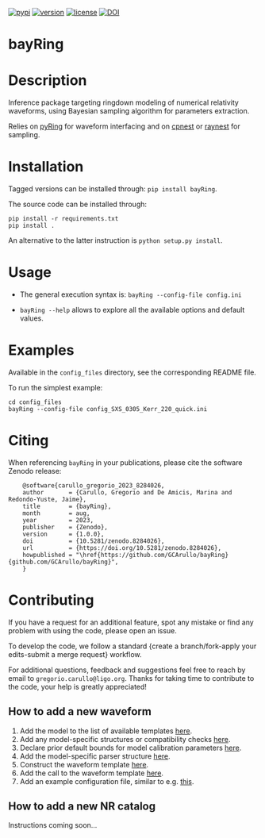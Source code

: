 [![pypi](https://badge.fury.io/py/bayRing.svg)](https://pypi.org/project/bayRing/1.0.0/) [![version](https://img.shields.io/pypi/pyversions/bayRing.svg)](https://pypi.org/project/bayRing/) [![license](https://img.shields.io/badge/License-MIT-red.svg)](https://opensource.org/licenses/MIT) [![DOI](https://zenodo.org/badge/DOI/10.5281/zenodo.8284026.svg)](https://doi.org/10.5281/zenodo.8284026)

bayRing
=======

# Description

Inference package targeting ringdown modeling of numerical relativity waveforms, using Bayesian sampling algorithm for parameters extraction.  

Relies on [pyRing](https://git.ligo.org/lscsoft/pyring) for waveform interfacing and on [cpnest](https://github.com/johnveitch/cpnest/tree/master) or [raynest](https://github.com/wdpozzo/raynest) for sampling.

# Installation

Tagged versions can be installed through: `pip install bayRing`.

The source code can be installed through: 

  ```
  pip install -r requirements.txt
  pip install .
  ```

An alternative to the latter instruction is `python setup.py install`.

# Usage

* The general execution syntax is: `bayRing --config-file config.ini`

* `bayRing --help` allows to explore all the available options and default values.

# Examples

Available in the `config_files` directory, see the corresponding README file.

To run the simplest example: 

  ```
  cd config_files
  bayRing --config-file config_SXS_0305_Kerr_220_quick.ini
  ```

# Citing

When referencing ``bayRing`` in your publications, please cite the software Zenodo release:
   
  ```
      @software{carullo_gregorio_2023_8284026,
      author       = {Carullo, Gregorio and De Amicis, Marina and Redondo-Yuste, Jaime},
      title        = {bayRing},
      month        = aug,
      year         = 2023,
      publisher    = {Zenodo},
      version      = {1.0.0},
      doi          = {10.5281/zenodo.8284026},
      url          = {https://doi.org/10.5281/zenodo.8284026},
      howpublished = "\href{https://github.com/GCArullo/bayRing}{github.com/GCArullo/bayRing}",
      }
  ```

# Contributing

If you have a request for an additional feature, spot any mistake or find any problem with using the code, please open an issue.

To develop the code, we follow a standard {create a branch/fork-apply your edits-submit a merge request} workflow.

For additional questions, feedback and suggestions feel free to reach by email to `gregorio.carullo@ligo.org`. Thanks for taking time to contribute to the code, your help is greatly appreciated!

## How to add a new waveform

1. Add the model to the list of available templates [here](https://github.com/GCArullo/bayRing/blob/8053d9232bbace0fb8ec114ce084fb4c65bcb5e5/bayRing/initialise.py#L273).
2. Add any model-specific structures or compatibility checks [here](https://github.com/GCArullo/bayRing/blob/8053d9232bbace0fb8ec114ce084fb4c65bcb5e5/bayRing/initialise.py#192).
3. Declare prior default bounds for model calibration parameters [here](https://github.com/GCArullo/bayRing/blob/8053d9232bbace0fb8ec114ce084fb4c65bcb5e5/bayRing/inference.py#L73).
4. Add the model-specific parser structure [here](https://github.com/GCArullo/bayRing/blob/8053d9232bbace0fb8ec114ce084fb4c65bcb5e5/bayRing/inference.py#L313).
5. Construct the waveform template [here](https://github.com/GCArullo/bayRing/blob/8053d9232bbace0fb8ec114ce084fb4c65bcb5e5/bayRing/template_waveforms.py#L87).
6. Add the call to the waveform template [here](https://github.com/GCArullo/bayRing/blob/8053d9232bbace0fb8ec114ce084fb4c65bcb5e5/bayRing/template_waveforms.py#L169).
7. Add an example configuration file, similar to e.g. [this](https://github.com/GCArullo/bayRing/blob/8053d9232bbace0fb8ec114ce084fb4c65bcb5e5/config_files/config_SXS_0305_Kerr_220_quick.ini).

## How to add a new NR catalog

Instructions coming soon...
